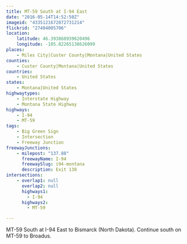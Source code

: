 ```yaml
---
title: MT-59 South at I-94 East
date: "2016-05-14T14:52:50Z"
imageid: "4335121672072731214"
flickrid: "27404005706"
location:
    latitude: 46.393868939620496
    longitude: -105.82265138626099
places:
    - Miles City|Custer County|Montana|United States
counties:
    - Custer County|Montana|United States
countries:
    - United States
states:
    - Montana|United States
highwaytypes:
    - Interstate Highway
    - Montana State Highway
highways:
    - I-94
    - MT-59
tags:
    - Big Green Sign
    - Intersection
    - Freeway Junction
freewayJunctions:
    - milepost: "137.88"
      freewayName: I-94
      freewaySlug: i94-montana
      description: Exit 138
intersections:
    - overlap1: null
      overlap2: null
      highways1:
        - I-94
      highways2:
        - MT-59

---
```

MT-59 South at I-94 East to Bismarck (North Dakota).  Continue south on MT-59 to Broadus.